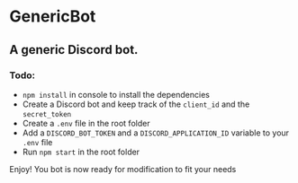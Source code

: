 # GenericBot

## A generic Discord bot.

### Todo:

-   `npm install` in console to install the dependencies
-   Create a Discord bot and keep track of the `client_id` and the `secret_token`
-   Create a `.env` file in the root folder
-   Add a `DISCORD_BOT_TOKEN` and a `DISCORD_APPLICATION_ID` variable to your `.env` file
-   Run `npm start` in the root folder

Enjoy! You bot is now ready for modification to fit your needs
